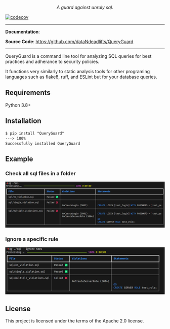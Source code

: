 

<p align="center">
    <em>A guard against unruly sql.</em>
</p>
<p align="center">

[![codecov](https://codecov.io/github/dataNdeadlifts/QueryGuard/graph/badge.svg?token=3TL6N3BMM4)](https://codecov.io/github/dataNdeadlifts/QueryGuard)

---

**Documentation**:

**Source Code**: <a href="https://github.com/dataNdeadlifts/QueryGuard" target="_blank">https://github.com/dataNdeadlifts/QueryGuard</a>

---

QueryGuard is a command line tool for analyzing SQL queries for best practices and adherance to security policies.

It functions very similarly to static analysis tools for other programing languages such as flake8, ruff, and ESLint but for your database queries.


## Requirements

Python 3.8+


## Installation

<div class="termy">

```console
$ pip install "QueryGuard"
---> 100%
Successfully installed QueryGuard
```

</div>


## Example

### Check all sql files in a folder

![Simple Violation](docs/images/simple_violation.png)

### Ignore a specific rule

![Ignore Violation](docs/images/ignore_violation.png)


## License

This project is licensed under the terms of the Apache 2.0 license.
